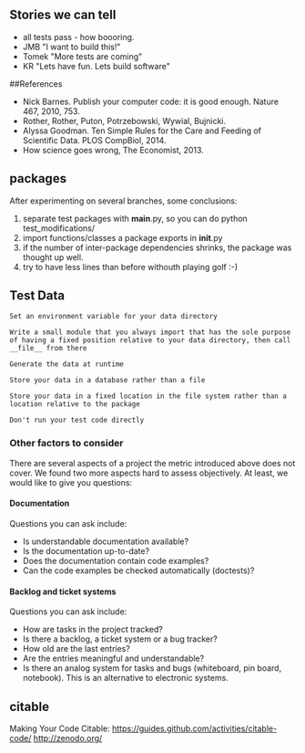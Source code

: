 ## Stories we can tell

* all tests pass - how boooring.
* JMB "I want to build this!"
* Tomek "More tests are coming"
* KR "Lets have fun. Lets build software"

##References

* Nick Barnes. Publish your computer code: it is good enough. Nature 467, 2010, 753.
* Rother, Rother, Puton, Potrzebowski, Wywial, Bujnicki.
* Alyssa Goodman. Ten Simple Rules for the Care and Feeding of Scientific Data. PLOS CompBiol, 2014.
* How science goes wrong, The Economist, 2013.

## packages
After experimenting on several branches, some conclusions:
1. separate test packages with __main__.py, so you can do python test_modifications/
2. import functions/classes a package exports in __init__.py
3. if the number of inter-package dependencies shrinks, the package was thought up well.
4. try to have less lines than before withouth playing golf :-)

## Test Data


    Set an environment variable for your data directory

    Write a small module that you always import that has the sole purpose of having a fixed position relative to your data directory, then call __file__ from there

    Generate the data at runtime

    Store your data in a database rather than a file

    Store your data in a fixed location in the file system rather than a location relative to the package

    Don't run your test code directly

### Other factors to consider

There are several aspects of a project the metric introduced above does not cover. We found two more aspects hard to assess objectively. At least, we would like to give you questions:

#### Documentation
Questions you can ask include:
* Is understandable documentation available?
* Is the documentation up-to-date?
* Does the documentation contain code examples?
* Can the code examples be checked automatically (doctests)?

#### Backlog and ticket systems
Questions you can ask include:
* How are tasks in the project tracked?
* Is there a backlog, a ticket system or a bug tracker?
* How old are the last entries?
* Are the entries meaningful and understandable?
* Is there an analog system for tasks and bugs (whiteboard, pin board, notebook). This is an alternative to electronic systems.


## citable
Making Your Code Citable: https://guides.github.com/activities/citable-code/
http://zenodo.org/
